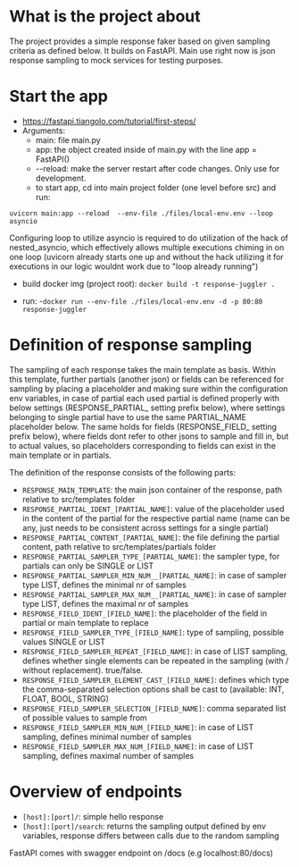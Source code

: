 What is the project about
=========================
The project provides a simple response faker based on given sampling criteria as defined below.
It builds on FastAPI.
Main use right now is json response sampling to mock services for testing purposes.

Start the app
=============
- https://fastapi.tiangolo.com/tutorial/first-steps/
- Arguments:
    - main: file main.py
    - app: the object created inside of main.py with the line app = FastAPI()
    - --reload:  make the server restart after code changes. Only use for development.
    - to start app, cd into main project folder (one level before src) and run:
```shell script
uvicorn main:app --reload  --env-file ./files/local-env.env --loop asyncio
```
Configuring loop to utilize asyncio is required to do utilization of the hack
of nested_asyncio, which effectively allows multiple executions chiming in on
one loop (uvicorn already starts one up and without the hack utilizing it for
executions in our logic wouldnt work due to "loop already running")

- build docker img (project root): ```docker build -t response-juggler .```

- run: 
    -```docker run --env-file ./files/local-env.env -d -p 80:80 response-juggler```

Definition of response sampling
===============================
The sampling of each response takes the main template as basis.
Within this template, further partials (another json) or fields can be referenced
for sampling by placing a placeholder and making sure within the configuration
env variables, in case of partial each used partial is defined properly with below
settings (RESPONSE_PARTIAL_ setting prefix below), where settings belonging to single partial have to use the same PARTIAL_NAME placeholder below.
The same holds for fields (RESPONSE_FIELD_ setting prefix below), where fields dont refer to other jsons to sample and fill in,
but to actual values, so placeholders corresponding to fields can exist in
the main template or in partials.

The definition of the response consists of the following parts:
- ```RESPONSE_MAIN_TEMPLATE```: the main json container of the response, path relative to src/templates folder
- ```RESPONSE_PARTIAL_IDENT_[PARTIAL_NAME]```: value of the placeholder used in the content of the partial for the respective partial name
(name can be any, just needs to be consistent across settings for a single partial)
- ```RESPONSE_PARTIAL_CONTENT_[PARTIAL_NAME]```: the file defining the partial content, path relative to src/templates/partials folder
- ```RESPONSE_PARTIAL_SAMPLER_TYPE_[PARTIAL_NAME]```: the sampler type, for partials can only be SINGLE or LIST
- ```RESPONSE_PARTIAL_SAMPLER_MIN_NUM__[PARTIAL_NAME]```: in case of sampler type LIST, defines the minimal nr of samples
- ```RESPONSE_PARTIAL_SAMPLER_MAX_NUM__[PARTIAL_NAME]```: in case of sampler type LIST, defines the maximal nr of samples
- ```RESPONSE_FIELD_IDENT_[FIELD_NAME]```: the placeholder of the field in partial or main template to replace
- ```RESPONSE_FIELD_SAMPLER_TYPE_[FIELD_NAME]```: type of sampling, possible values SINGLE or LIST
- ```RESPONSE_FIELD_SAMPLER_REPEAT_[FIELD_NAME]```: in case of LIST sampling, defines whether single elements can be repeated in the sampling (with / without replacement). true/false. 
- ```RESPONSE_FIELD_SAMPLER_ELEMENT_CAST_[FIELD_NAME]```: defines which type the comma-separated selection options shall be cast to (available: INT, FLOAT, BOOL, STRING)
- ```RESPONSE_FIELD_SAMPLER_SELECTION_[FIELD_NAME]```: comma separated list of possible values to sample from
- ```RESPONSE_FIELD_SAMPLER_MIN_NUM_[FIELD_NAME]```: in case of LIST sampling, defines minimal number of samples
- ```RESPONSE_FIELD_SAMPLER_MAX_NUM_[FIELD_NAME]```: in case of LIST sampling, defines maximal number of samples
  
Overview of endpoints
=====================

- ```[host]:[port]/```: simple hello response
- ```[host]:[port]/search```: returns the sampling output defined by env variables,
response differs between calls due to the random sampling

FastAPI comes with swagger endpoint on /docs (e.g localhost:80/docs)

